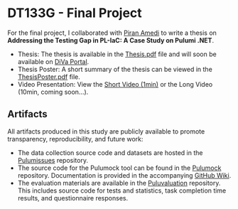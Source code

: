 # DT133G - Final Project

For the final project, I collaborated with [Piran Amedi](https://github.com/amedipiran) to write a thesis on **Addressing the Testing Gap in PL-IaC: A Case Study on Pulumi .NET**. 

- Thesis: The thesis is available in the [Thesis.pdf](./Thesis.pdf) file and will soon be available on [DiVa Portal](https://www.diva-portal.org/smash/search.jsf?dswid=640).
- Thesis Poster: A short summary of the thesis can be viewed in the [ThesisPoster.pdf](./ThesisPoster.pdf) file.
- Video Presentation: View the [Short Video (1min)](./VideoPresentation-1min.mp4) or the Long Video (10min, coming soon...).

## Artifacts

All artifacts produced in this study are publicly available to promote transparency, reproducibility, and future work:
- The data collection source code and datasets are hosted in the [Pulumissues](https://github.com/Pulumock/Pulumissues) repository.
- The source code for the Pulumock tool can be found in the [Pulumock](https://github.com/Pulumock/Pulumock) repository. Documentation is provided in the accompanying [GitHub Wiki](https://github.com/Pulumock/Pulumock/wiki).
- The evaluation materials are available in the [Puluvaluation](https://github.com/Pulumock/Puluvaluation) repository. This includes source code for tests and statistics, task completion time results, and questionnaire responses.
